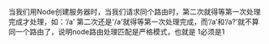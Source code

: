 当我们用Node创建服务器时，当我们请求同个路由时，第二次就得等第一次处理完成才处理，如：‘/a’ 第二次还是'/a'就得等第一次处理完成，而‘/a’和‘/a?’就不算
同一个路由了，说明node路由处理匹配是严格模式，也就是 1必须是1
